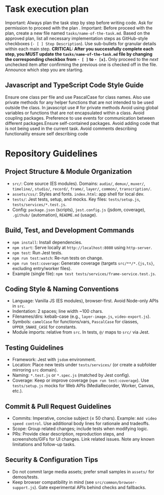 # Task execution plan
Important: Always plan the task step by step before writing code. Ask for permission to proceed with the plan .
Important: Before proceed with the plan, create a new file named `tasks/name-of-the-task.md`. Based on the approved plan, list all necessary implementation steps as GitHub-style checkboxes (`- [ ] Step Description`). Use sub-bullets for granular details within each main step.
**CRITICAL: After you successfully complete each step, you MUST update the `tasks/name-of-the-task.md` file by changing the corresponding checkbox from `- [ ]` to `- [x]`.**
Only proceed to the *next* unchecked item after confirming the previous one is checked off in the file. Announce which step you are starting.

## Javascript and TypeScript Code Style Guide
Ensure one class per file and use PascalCase for class names.
Also use private methods for any helper functions that are not intended to be used outside the class.
In javascript use # for private methods
Avoid using global variables or functions that are not encapsulated within a class.
Avoid coupling packages. Preference to use events for communication between different packages.Ensure self-contained packages.
Avoid adding code that is not being used in the current task.
Avoid comments describing functionality ensure self describing code

# Repository Guidelines

## Project Structure & Module Organization
- `src/`: Core source (ES modules). Domains: `audio/`, `demux/`, `muxer/`, `timeline/`, `studio/`, `record/`, `frame/`, `layer/`, `common/`, `transcription/`.
- `assets/css/`: Styles and fonts.  `index.html`: app shell for local dev.
- `tests/`: Jest tests, setup, and mocks. Key files: `tests/setup.js`, `tests/services/*.test.js`.
- Config: `package.json` (scripts), `jest.config.js` (jsdom, coverage), `.github/` (automation), `README.md` (usage).

## Build, Test, and Development Commands
- `npm install`: Install dependencies.
- `npm start`: Serve locally at `http://localhost:8080` using `http-server`.
- `npm test`: Run Jest tests.
- `npm run test:watch`: Re-run tests on change.
- `npm run test:coverage`: Generate coverage (targets `src/**/*.{js,ts}`, excluding entry/worker files).
- Example (single file): `npm test tests/services/frame-service.test.js`.

## Coding Style & Naming Conventions
- Language: Vanilla JS (ES modules), browser-first. Avoid Node-only APIs in `src`.
- Indentation: 2 spaces; line width ~100 chars.
- Filenames/dirs: kebab-case (e.g., `layer-image.js`, `video-export.js`).
- Symbols: `camelCase` for functions/vars, `PascalCase` for classes, `UPPER_SNAKE_CASE` for constants.
- Module imports: relative from `src`. In tests, `@/` maps to `src/` via Jest.

## Testing Guidelines
- Framework: Jest with `jsdom` environment.
- Location: Place new tests under `tests/services/` (or create a subfolder mirroring `src` domain).
- Naming: `*.test.js` or `*.spec.js` (matched by Jest config).
- Coverage: Keep or improve coverage (`npm run test:coverage`). Use `tests/setup.js` mocks for Web APIs (MediaRecorder, Worker, Canvas, etc.).

## Commit & Pull Request Guidelines
- Commits: Imperative, concise subject (≤ 50 chars). Example: `Add video speed control`. Use additional body lines for rationale and tradeoffs.
- Scope: Group related changes; include tests when modifying logic.
- PRs: Provide clear description, reproduction steps, and screenshots/GIFs for UI changes. Link related issues. Note any known limitations and follow-up tasks.

## Security & Configuration Tips
- Do not commit large media assets; prefer small samples in `assets/` for demos/tests.
- Keep browser compatibility in mind (see `src/common/browser-support.js`). Gate experimental APIs behind checks and fallbacks.
